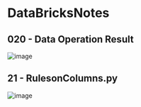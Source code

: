 # DataBricksNotes

## 020 - Data Operation Result
![image](https://user-images.githubusercontent.com/44162521/206759780-34c75079-6b04-4809-bb3c-e5f44ab88a28.png)

## 21 - RulesonColumns.py
![image](https://user-images.githubusercontent.com/44162521/206760590-36f5187e-5e2d-4f3d-bec4-1a625fcc254a.png)
